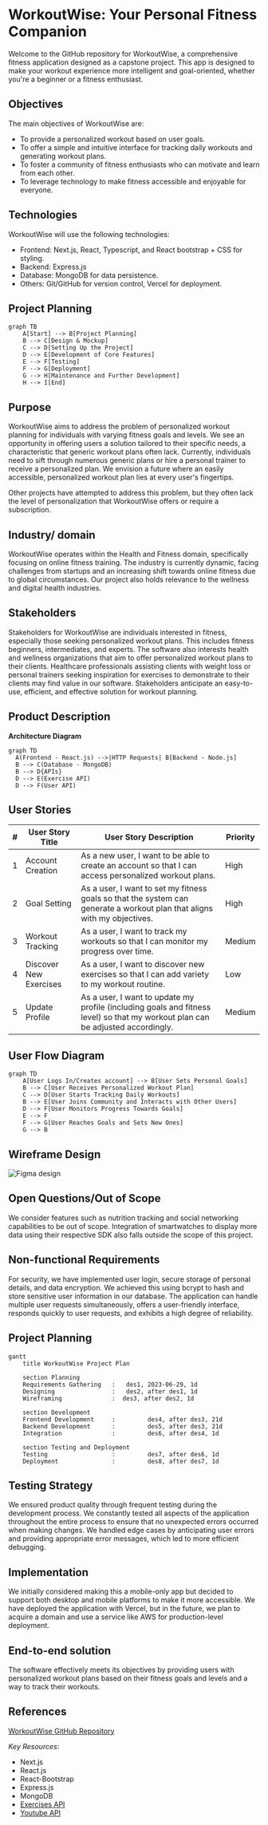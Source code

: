 # WorkoutWise: Your Personal Fitness Companion

Welcome to the GitHub repository for WorkoutWise, a comprehensive fitness application designed as a capstone project. This app is designed to make your workout experience more intelligent and goal-oriented, whether you're a beginner or a fitness enthusiast.

## Objectives

The main objectives of WorkoutWise are:

- To provide a personalized workout based on user goals.
- To offer a simple and intuitive interface for tracking daily workouts and generating workout plans.
- To foster a community of fitness enthusiasts who can motivate and learn from each other.
- To leverage technology to make fitness accessible and enjoyable for everyone.

 
## Technologies

WorkoutWise will use the following technologies:

- Frontend: Next.js, React, Typescript, and React bootstrap + CSS for styling.
- Backend: Express.js
- Database: MongoDB for data persistence.
- Others: Git/GitHub for version control, Vercel for deployment.

## Project Planning
```mermaid
graph TB
    A[Start] --> B[Project Planning]
    B --> C[Design & Mockup]
    C --> D[Setting Up the Project]
    D --> E[Development of Core Features]
    E --> F[Testing]
    F --> G[Deployment]
    G --> H[Maintenance and Further Development]
    H --> I[End]
```

## Purpose
WorkoutWise aims to address the problem of personalized workout planning for individuals with varying fitness goals and levels. We see an opportunity in offering users a solution tailored to their specific needs, a characteristic that generic workout plans often lack. Currently, individuals need to sift through numerous generic plans or hire a personal trainer to receive a personalized plan. We envision a future where an easily accessible, personalized workout plan lies at every user's fingertips.

Other projects have attempted to address this problem, but they often lack the level of personalization that WorkoutWise offers or require a subscription.

## Industry/ domain
WorkoutWise operates within the Health and Fitness domain, specifically focusing on online fitness training. The industry is currently dynamic, facing challenges from startups and an increasing shift towards online fitness due to global circumstances. Our project also holds relevance to the wellness and digital health industries.

## Stakeholders
Stakeholders for WorkoutWise are individuals interested in fitness, especially those seeking personalized workout plans. This includes fitness beginners, intermediates, and experts. The software also interests health and wellness organizations that aim to offer personalized workout plans to their clients. Healthcare professionals assisting clients with weight loss or personal trainers seeking inspiration for exercises to demonstrate to their clients may find value in our software. Stakeholders anticipate an easy-to-use, efficient, and effective solution for workout planning.

## Product Description
**Architecture Diagram**
```mermaid
graph TD
  A(Frontend - React.js) -->|HTTP Requests| B[Backend - Node.js]
  B --> C(Database - MongoDB)
  B --> D{APIs}
  D --> E(Exercise API)
  D --> F(User API)
```

## User Stories
| # | User Story Title | User Story Description | Priority |
|---|------------------|------------------------|----------|
| 1 | Account Creation | As a new user, I want to be able to create an account so that I can access personalized workout plans. | High |
| 2 | Goal Setting | As a user, I want to set my fitness goals so that the system can generate a workout plan that aligns with my objectives. | High |
| 3 | Workout Tracking | As a user, I want to track my workouts so that I can monitor my progress over time. | Medium |
| 4 | Discover New Exercises | As a user, I want to discover new exercises so that I can add variety to my workout routine. | Low |
| 5 | Update Profile | As a user, I want to update my profile (including goals and fitness level) so that my workout plan can be adjusted accordingly. | Medium |

## User Flow Diagram
```mermaid
graph TD
    A[User Logs In/Creates account] --> B[User Sets Personal Goals]
    B --> C[User Receives Personalized Workout Plan]
    C --> D[User Starts Tracking Daily Workouts]
    B --> E[User Joins Community and Interacts with Other Users]
    D --> F[User Monitors Progress Towards Goals]
    E --> F
    F --> G[User Reaches Goals and Sets New Ones]
    G --> B
```

## Wireframe Design
![Figma design](/Figma.PNG)

## Open Questions/Out of Scope
We consider features such as nutrition tracking and social networking capabilities to be out of scope. Integration of smartwatches to display more data using their respective SDK also falls outside the scope of this project.

## Non-functional Requirements
For security, we have implemented user login, secure storage of personal details, and data encryption. We achieved this using bcrypt to hash and store sensitive user information in our database. The application can handle multiple user requests simultaneously, offers a user-friendly interface, responds quickly to user requests, and exhibits a high degree of reliability.

## Project Planning
```mermaid
gantt
    title WorkoutWise Project Plan

    section Planning
    Requirements Gathering   :   des1, 2023-06-29, 1d
    Designing                :   des2, after des1, 1d
    Wireframing              :  des3, after des2, 1d

    section Development
    Frontend Development     :         des4, after des3, 21d
    Backend Development      :         des5, after des3, 21d
    Integration              :         des6, after des4, 1d

    section Testing and Deployment
    Testing                  :         des7, after des6, 1d
    Deployment               :         des8, after des7, 1d
```

## Testing Strategy
We ensured product quality through frequent testing during the development process. We constantly tested all aspects of the application throughout the entire process to ensure that no unexpected errors occurred when making changes. We handled edge cases by anticipating user errors and providing appropriate error messages, which led to more efficient debugging.

## Implementation
We initially considered making this a mobile-only app but decided to support both desktop and mobile platforms to make it more accessible. We have deployed the application with Vercel, but in the future, we plan to acquire a domain and use a service like AWS for production-level deployment.

## End-to-end solution
The software effectively meets its objectives by providing users with personalized workout plans based on their fitness goals and levels and a way to track their workouts.

## References 
[WorkoutWise GitHub Repository](https://github.com/Keegs4213/Workout-Wise)

*Key Resources*:
- Next.js
- React.js
- React-Bootstrap
- Express.js
- MongoDB
- [Exercises API](https://api-ninjas.com/api/exercises)
- [Youtube API](https://developers.google.com/youtube/v3)

